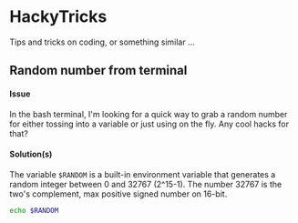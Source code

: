 # HackyTricks
Tips and tricks on coding, or something similar ...

## Random number from terminal
#### Issue
In the bash terminal, I'm looking for a quick way to grab a random number for either tossing into a variable or just using on the fly. Any cool hacks for that?
#### Solution(s)
The variable `$RANDOM` is a built-in environment variable that generates a random integer between 0 and 32767 (2^15-1).
The number 32767 is the two's complement, max positive signed number on 16-bit.
```bash
echo $RANDOM
```
